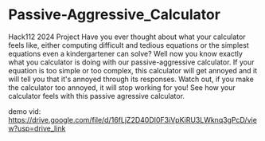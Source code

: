 # Passive-Aggressive_Calculator
 Hack112 2024 Project
Have you ever thought about what your calculator feels like, either computing difficult and tedious equations or the simplest equations even a kindergartener can solve? Well now you know exactly what you calculator is doing with our passive-aggressive calculator. If your equation is too simple or too complex, this calculator will get annoyed and it will tell you that it's annoyed through its responses. Watch out, if you make the calculator too annoyed, it will stop working for you! See how your calculator feels with this passive agressive calculator.

demo vid:
https://drive.google.com/file/d/16fLjZ2D40DI0F3iVpKiRU3LWknq3gPcD/view?usp=drive_link
